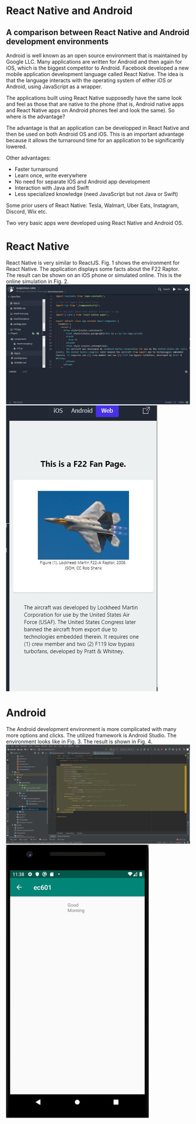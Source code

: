 # React Native and Android
## A comparison between React Native and Android development environments
Android is well known as an open source environment that is maintained by Google LLC. Many applications are written for Android and then again for iOS, which is the biggest competitor to Android. 
Facebook developed a new mobile application development language called React Native. The idea is that the language interacts with the operating system of either iOS or Android, using JavaScript as a wrapper. 

The applications built using React Native supposedly have the same look and feel as those that are native to the phone (that is, Android native apps and React Native apps on Android phones feel and look the same). So where is the advantage? 

The advantage is that an application can be developped in React Native and then be used on both Android OS and iOS. This is an important advantage because it allows the turnaround time for an application to be significantly lowered. 

Other advantages: 
- Faster turnaround 
- Learn once, write everywhere
- No need for separate IOS and Android app development
- Interaction with Java and Swift
- Less specialized knowledge (need JavaScript but not Java or Swift)

Some prior users of React Native: 
Tesla, Walmart, Uber Eats, Instagram, Discord, Wix etc. 

Two very basic apps were developed using React Native and Android OS. 

# React Native
React Native is very similar to ReactJS. Fig. 1 shows the environment for React Native. 
The application displays some facts about the F22 Raptor. The result can be shown on an iOS phone or simulated online. This is the online simulation in Fig. 2.
![Fig 1. React Native Environment](https://github.com/pntwari/appdev/blob/master/React_Nat_IDE.JPG)
![Fig 2. Compiled React Native App](https://github.com/pntwari/appdev/blob/master/React_Nat_Web.JPG)

# Android
The Android development environment is more complicated with many more options and clicks. The utilized framework is Android Studio. The environment looks like in Fig. 3. The result is shown in Fig. 4. 
![Fig 3. Android Studio Development Environment](https://github.com/pntwari/appdev/blob/master/Android_App_IDE.JPG)
![Fig 4. Android Studio Development Result](https://github.com/pntwari/appdev/blob/master/Android_App_Result.JPG)




